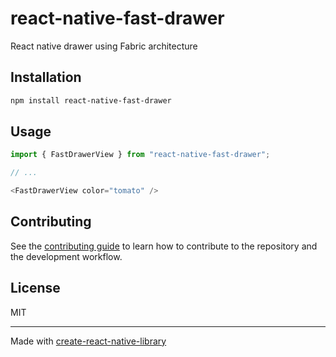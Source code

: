 # react-native-fast-drawer

React native drawer using Fabric architecture

## Installation

```sh
npm install react-native-fast-drawer
```

## Usage

```js
import { FastDrawerView } from "react-native-fast-drawer";

// ...

<FastDrawerView color="tomato" />
```

## Contributing

See the [contributing guide](CONTRIBUTING.md) to learn how to contribute to the repository and the development workflow.

## License

MIT

---

Made with [create-react-native-library](https://github.com/callstack/react-native-builder-bob)
